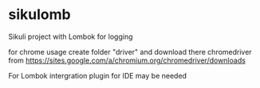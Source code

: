 # sikulomb
Sikuli project with Lombok for logging

for chrome usage create folder "driver" and download there chromedriver
from https://sites.google.com/a/chromium.org/chromedriver/downloads

For Lombok intergration plugin for IDE may be needed